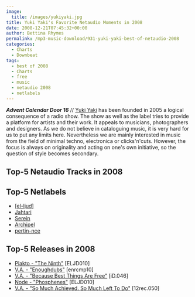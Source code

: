 ```yaml
---
image:
  title: /images/yukiyaki.jpg
title: Yuki Yaki's Favorite Netaudio Moments in 2008
date: 2008-12-21T07:45:32+00:00
author: Bettina Rhymes
permalink: /mp3-music-download/931-yuki-yaki-best-of-netaudio-2008
categories:
  - Charts
  - Downbeat
tags:
  - best of 2008
  - Charts
  - free
  - music
  - netaudio 2008
  - netlabels
---
```

***Advent Calendar Door 16*** // [Yuki Yaki](http://www.yukiyaki.org/) has been founded in 2005 a logical consequence of a radio show. The show as well as the label tries to provide a platform for artists and their work. It appeals to musicians, photographers and designers. As we do not believe in cataloguing music, it is very hard for us to put any limits here. Nevertheless we are mainly interested in music from the field of minimal techno, electronica or clicks'n'cuts. However, the focus is always on originality and acting on one's own initiative, so the question of style becomes secondary.<!--more-->

## Top-5 Netaudio Tracks in 2008

## Top-5 Netlabels

  * [[el-ljud]](http://www.el-ljud.se)
  * [Jahtari](http://www.jahtari.org)
  * [Serein](http://www.serein.co.uk)
  *  [Archipel](http://www.archipel.cc)
  * [pertin-nce](http://www.pertin-nce.com)

## Top-5 Releases in 2008

  * [Plakto - "The Ninth"](http://www.el-ljud.se/item.php?action=catalog&id=9d8c35950cae48128543d8316646400b) [ELJD010]
  * [V.A. - "Enoughdubs"](http://enoughrecords.scene.org/enoughdubs/) [enrcmp10]
  * [V.A. - "Because Best Things Are Free"](http://www.ideology.de/archives/audio000203.php) [iD.046]
  * [Node - "Phosphenes"](http://www.el-ljud.se/item.php?action=catalog&id=95f328129cf17436284fecfd329c1f85) [ELJD010]
  * [V.A. - "So Much Achieved. So Much Left To Do"](http://www.12rec.net/12rec.050_Downloads.htm) [12rec.050]
